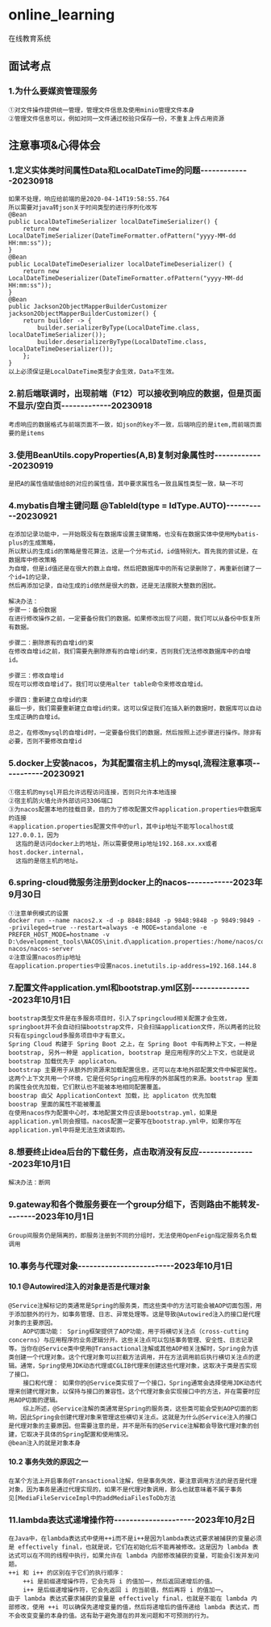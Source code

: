 # online_learning
在线教育系统

## 面试考点
### 1.为什么要媒资管理服务
    ①对文件操作提供统一管理，管理文件信息及使用minio管理文件本身
    ②管理文件信息可以，例如对同一文件通过校验只保存一份，不重复上传占用资源




## 注意事项&心得体会
### 1.定义实体类时间属性Data和LocalDateTime的问题-------------20230918
    如果不处理，响应给前端的是2020-04-14T19:58:55.764
    所以需要对java转json关于时间类型的进行序列化改写
    @Bean
    public LocalDateTimeSerializer localDateTimeSerializer() {
        return new LocalDateTimeSerializer(DateTimeFormatter.ofPattern("yyyy-MM-dd HH:mm:ss"));
    }
    @Bean
    public LocalDateTimeDeserializer localDateTimeDeserializer() {
        return new LocalDateTimeDeserializer(DateTimeFormatter.ofPattern("yyyy-MM-dd HH:mm:ss"));
    }
    @Bean
    public Jackson2ObjectMapperBuilderCustomizer jackson2ObjectMapperBuilderCustomizer() {
        return builder -> {
            builder.serializerByType(LocalDateTime.class, localDateTimeSerializer());
            builder.deserializerByType(LocalDateTime.class, localDateTimeDeserializer());
        };
    }
    以上必须保证是LocalDateTime类型才会生效，Data不生效。

### 2.前后端联调时，出现前端（F12）可以接收到响应的数据，但是页面不显示/空白页-------------20230918
    考虑响应的数据格式与前端页面不一致，如json的key不一致，后端响应的是item,而前端页面要的是items


### 3.使用BeanUtils.copyProperties(A,B)复制对象属性时-------------20230919
    是把A的属性值赋值给B的对应的属性值，其中要求属性名一致且属性类型一致，缺一不可

### 4.mybatis自增主键问题   @TableId(type = IdType.AUTO)-----------20230921
    在添加记录功能中，一开始既没有在数据库设置主键策略，也没有在数据实体中使用Mybatis-plus的生成策略，
    所以默认的生成id的策略是雪花算法，这是一个分布式id，id值特别大。首先我的尝试是，在数据库中修改策略
    为自增，但是id值还是在很大的数上自增。然后把数据库中的所有记录删除了，再重新创建了一个id=1的记录，
    然后再添加记录，自动生成的id依然是很大的数，还是无法摆脱大整数的困扰。
    
    解决办法：
    步骤一：备份数据
    在进行修改操作之前，一定要备份我们的数据。如果修改出现了问题，我们可以从备份中恢复所有数据。
    
    步骤二：删除原有的自增id约束
    在修改自增id之前，我们需要先删除原有的自增id约束，否则我们无法修改数据库中的自增id。
    
    步骤三：修改自增id
    现在可以修改自增id了。我们可以使用alter table命令来修改自增id。
    
    步骤四：重新建立自增id约束
    最后一步，我们需要重新建立自增id约束。这可以保证我们在插入新的数据时，数据库可以自动生成正确的自增id。
    
    总之，在修改mysql的自增id时，一定要备份我们的数据，然后按照上述步骤进行操作。除非有必要，否则不要修改自增id

### 5.docker上安装nacos，为其配置宿主机上的mysql,流程注意事项-----------20230921
    ①宿主机的mysql开启允许远程访问连接，否则只允许本地连接
    ②宿主机防火墙允许外部访问3306端口
    ③为nacos配置本地的挂载目录，目的为了修改配置文件application.properties中数据库的连接
    ④application.properties配置文件中的url，其中ip地址不能写localhost或127.0.0.1，因为
      这指的是访问docker上的地址，所以需要使用ip地址192.168.xx.xx或者host.docker.internal，
      这指的是宿主机的地址。

### 6.spring-cloud微服务注册到docker上的nacos------------2023年9月30日
    ①注意单例模式的设置
    docker run --name nacos2.x -d -p 8848:8848 -p 9848:9848 -p 9849:9849 --privileged=true --restart=always -e MODE=standalone -e PREFER_HOST_MODE=hostname -v D:\development_tools\NACOS\init.d\application.properties:/home/nacos/conf/application.properties nacos/nacos-server
    ②注意设置nacos的ip地址
    在application.properties中设置nacos.inetutils.ip-address=192.168.144.8

### 7.配置文件application.yml和bootstrap.yml区别----------------2023年10月1日
    bootstrap类型文件是在多服务项目时，引入了springcloud相关配置才会生效，springboot并不会自动扫描bootstrap文件，只会扫描application文件，所以两者的比较只有在spingcloud多服务项目中才有意义。
    Spring Cloud 构建于 Spring Boot 之上，在 Spring Boot 中有两种上下文，一种是 bootstrap, 另外一种是 application, bootstrap 是应用程序的父上下文，也就是说 bootstrap 加载优先于 applicaton。
    bootstrap 主要用于从额外的资源来加载配置信息，还可以在本地外部配置文件中解密属性。这两个上下文共用一个环境，它是任何Spring应用程序的外部属性的来源。bootstrap 里面的属性会优先加载，它们默认也不能被本地相同配置覆盖。
    boostrap 由父 ApplicationContext 加载，比 applicaton 优先加载
    boostrap 里面的属性不能被覆盖
    在使用nacos作为配置中心时，本地配置文件应该是bootstrap.yml，如果是application.yml则会报错。nacos配置一定要写在bootstrap.yml中，如果你写在application.yml中将是无法生效读取的。
### 8.想要终止idea后台的下载任务，点击取消没有反应---------------2023年10月1日
    解决办法：断网
### 9.gateway和各个微服务要在一个group分组下，否则路由不能转发--------2023年10月1日
    Group间服务仍是隔离的，即服务注册到不同的分组时，无法使用OpenFeign指定服务名负载调用
### 10.事务与代理对象-------------------------2023年10月1日
#### 10.1 @Autowired注入的对象是否是代理对象
    @Service注解标记的类通常是Spring的服务类，而这些类中的方法可能会被AOP切面包围，用于添加额外的行为，如事务管理、日志、异常处理等。这是导致@Autowired注入的接口是代理对象的主要原因。
        AOP切面功能： Spring框架提供了AOP功能，用于将横切关注点（cross-cutting concerns）与应用程序的业务逻辑分开。这些关注点可以包括事务管理、安全性、日志记录等。当你在@Service类中使用@Transactional注解或其他AOP相关注解时，Spring会为该类创建一个代理对象。这个代理对象可以拦截方法调用，并在方法调用前后执行横切关注点的逻辑。通常，Spring使用JDK动态代理或CGLIB代理来创建这些代理对象，这取决于类是否实现了接口。
        接口和代理： 如果你的@Service类实现了一个接口，Spring通常会选择使用JDK动态代理来创建代理对象，以保持与接口的兼容性。这个代理对象会实现接口中的方法，并在需要时应用AOP切面的逻辑。
        综上所述，@Service注解的类通常是Spring的服务类，这些类可能会受到AOP切面的影响，因此Spring会创建代理对象来管理这些横切关注点。这就是为什么@Service注入的接口是代理对象的主要原因。但需要注意的是，并不是所有的@Service注解都会导致代理对象的创建，它取决于具体的Spring配置和使用情况。
    @bean注入的就是对象本身
#### 10.2 事务失效的原因之一
    在某个方法上开启事务@Transactional注解，但是事务失效，要注意调用方法的是否是代理对象，因为事务是通过代理实现的，如果不是代理对象调用，那么也就意味着不属于事务
    见[MediaFileServiceImpl中的addMediaFilesToDb方法

### 11.lambda表达式递增操作符---------------------2023年10月2日
    在Java中，在lambda表达式中使用++i而不是i++是因为lambda表达式要求被捕获的变量必须是 effectively final，也就是说，它们在初始化后不能再被修改。这是因为 lambda 表达式可以在不同的线程中执行，如果允许在 lambda 内部修改捕获的变量，可能会引发并发问题。
    ++i 和 i++ 的区别在于它们的执行顺序：
        ++i 是前缀递增操作符，它会先将 i 的值加一，然后返回递增后的值。
        i++ 是后缀递增操作符，它会先返回 i 的当前值，然后再将 i 的值加一。
    由于 lambda 表达式要求捕获的变量是 effectively final，也就是不能在 lambda 内部修改，使用 ++i 可以确保先递增变量的值，然后将递增后的值传递给 lambda 表达式，而不会改变变量的本身的值。这有助于避免潜在的并发问题和不可预测的行为。

    
